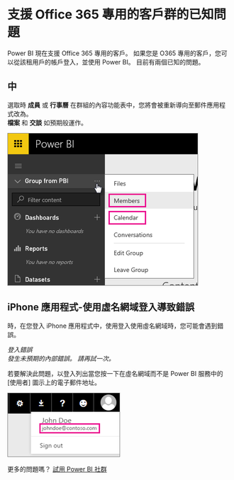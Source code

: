 <properties 
   pageTitle="Office 365 專用的已知問題"
   description="Office 365 專用的客戶群的已知問題的支援。 本主題描述特定 Office 365 專用的客戶的問題。 這包括 「 群組 」 功能，以及與虛名網域 iPhone 應用程式的限制。"
   services="powerbi" 
   documentationCenter="" 
   authors="guyinacube" 
   manager="erikre" 
   backup=""
   editor=""
   tags=""
   qualityFocus="no"
   qualityDate=""/>
 
<tags
   ms.service="powerbi"
   ms.devlang="NA"
   ms.topic="article"
   ms.tgt_pltfrm="NA"
   ms.workload="powerbi"
   ms.date="10/10/2016"
   ms.author="asaxton"/>

# 支援 Office 365 專用的客戶群的已知問題

Power BI 現在支援 Office 365 專用的客戶。  如果您是 O365 專用的客戶，您可以從該租用戶的帳戶登入，並使用 Power BI。 目前有兩個已知的問題。

## 中

選取時 **成員** 或 **行事曆** 在群組的內容功能表中，您將會被重新導向至郵件應用程式改為。  
            **檔案** 和 **交談** 如預期般運作。

![](media/powerbi-admin-office-365-dedicated-known-issues/group-menu.png)

## iPhone 應用程式-使用虛名網域登入導致錯誤

時，在您登入 iPhone 應用程式中，使用登入使用虛名網域時，您可能會遇到錯誤。

*登入錯誤*  
*發生未預期的內部錯誤。 請再試一次。*

若要解決此問題，以登入列出當您按一下在虛名網域而不是 Power BI 服務中的 [使用者] 圖示上的電子郵件地址。

![](media/powerbi-admin-office-365-dedicated-known-issues/sign-in-address.png)

更多的問題嗎？ [試用 Power BI 社群](http://community.powerbi.com/)